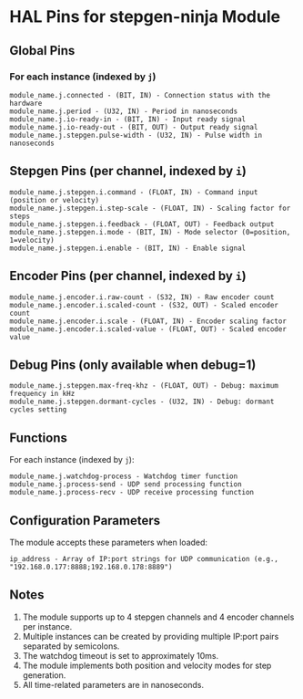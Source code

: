 # HAL Pins for stepgen-ninja Module

## Global Pins

### For each instance (indexed by `j`)

``` .hal
module_name.j.connected - (BIT, IN) - Connection status with the hardware
module_name.j.period - (U32, IN) - Period in nanoseconds
module_name.j.io-ready-in - (BIT, IN) - Input ready signal
module_name.j.io-ready-out - (BIT, OUT) - Output ready signal
module_name.j.stepgen.pulse-width - (U32, IN) - Pulse width in nanoseconds
```

## Stepgen Pins (per channel, indexed by `i`)

``` .hal
module_name.j.stepgen.i.command - (FLOAT, IN) - Command input (position or velocity)
module_name.j.stepgen.i.step-scale - (FLOAT, IN) - Scaling factor for steps
module_name.j.stepgen.i.feedback - (FLOAT, OUT) - Feedback output
module_name.j.stepgen.i.mode - (BIT, IN) - Mode selector (0=position, 1=velocity)
module_name.j.stepgen.i.enable - (BIT, IN) - Enable signal
```

## Encoder Pins (per channel, indexed by `i`)

``` .hal
module_name.j.encoder.i.raw-count - (S32, IN) - Raw encoder count
module_name.j.encoder.i.scaled-count - (S32, OUT) - Scaled encoder count
module_name.j.encoder.i.scale - (FLOAT, IN) - Encoder scaling factor
module_name.j.encoder.i.scaled-value - (FLOAT, OUT) - Scaled encoder value
```

## Debug Pins (only available when debug=1)

``` .hal
module_name.j.stepgen.max-freq-khz - (FLOAT, OUT) - Debug: maximum frequency in kHz
module_name.j.stepgen.dormant-cycles - (U32, IN) - Debug: dormant cycles setting
```

## Functions

For each instance (indexed by `j`):

``` .hal
module_name.j.watchdog-process - Watchdog timer function
module_name.j.process-send - UDP send processing function
module_name.j.process-recv - UDP receive processing function
```

## Configuration Parameters

The module accepts these parameters when loaded:

``` .hal
ip_address - Array of IP:port strings for UDP communication (e.g., "192.168.0.177:8888;192.168.0.178:8889")
```

## Notes

1. The module supports up to 4 stepgen channels and 4 encoder channels per instance.
2. Multiple instances can be created by providing multiple IP:port pairs separated by semicolons.
3. The watchdog timeout is set to approximately 10ms.
4. The module implements both position and velocity modes for step generation.
5. All time-related parameters are in nanoseconds.